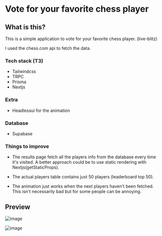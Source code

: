 # Vote for your favorite chess player

## What is this?

This is a simple application to vote for your favorite chess player. (live-blitz)

I used the chess.com api to fetch the data.

### Tech stack (T3)

- Tailwindcss
- TRPC
- Prisma
- Nextjs

### Extra

- Headlessui for the animation

### Database

- Supabase

### Things to improve

- The results page fetch all the players info from the database every time it's visited. A better approach could be to use static rendering with Nextjs(getStaticProps).

- The actual players table contains just 50 players (leaderboard top 50).

- The animation just works when the next players haven't been fetched. This isn't necessarily bad but for some people can be annoying.

## Preview

![image](https://user-images.githubusercontent.com/83680466/217139006-5e1aa7dc-fb28-4a5e-bbbc-b3604ab25a89.png)

![image](https://user-images.githubusercontent.com/83680466/217139075-32a3f28d-5ae4-4760-98c6-1068a78615af.png)

